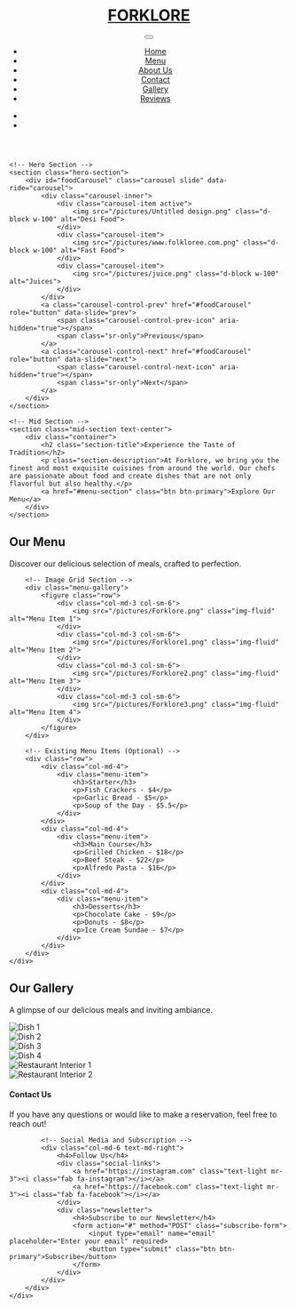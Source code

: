 
<html lang="en">
<head>
    <meta charset="UTF-8">
    <meta name="viewport" content="width=device-width, initial-scale=1.0">
    <title>Forklore Restaurant</title>
    <link rel="icon" href="/pictures/logo3.jpeg" type="image/x-icon" >
    <!-- Bootstrap CSS -->
    <link href="https://stackpath.bootstrapcdn.com/bootstrap/4.5.2/css/bootstrap.min.css" rel="stylesheet">
    <link rel="stylesheet" href="project_homepage.css">
    <!-- Font Awesome for icons -->
    <link rel="stylesheet" href="https://cdnjs.cloudflare.com/ajax/libs/font-awesome/5.15.4/css/all.min.css">
    <!-- Google Fonts -->
    <link href="https://fonts.googleapis.com/css2?family=Poppins:wght@400;600&display=swap" rel="stylesheet">
</head>
<body>
    <header class="header">
        <a href="#foodCarousel" ><h1>FORKLORE</h1></a>
        <nav class="navbar navbar-expand-lg navbar-dark navbar-custom">
            <div class="container-fluid">
                <!--<a class="navbar-brand " href="#foodCarousel">FORKLORE</a> -->
                <button class="navbar-toggler" type="button" data-bs-toggle="collapse" data-bs-target="#navbarNav" aria-controls="navbarNav" aria-expanded="false" aria-label="Toggle navigation">
                    <span class="navbar-toggler-icon"></span>
                </button>
                <div class="collapse navbar-collapse justify-content-end" id="navbarNav">
                    <ul class="navbar-nav">
                        <li class="nav-item">
                            <a class="nav-link active" href="#foodCarousel">Home</a>
                        </li>
                        <li class="nav-item">
                            <a class="nav-link" href="#menu-section">Menu</a>
                        </li>
                        <li class="nav-item">
                            <a class="nav-link" href="about.html">About Us</a>
                        </li>
                        <li class="nav-item">
                            <a class="nav-link" href="#Contact">Contact</a>
                        </li>
                        <li class="nav-item">
                            <a class="nav-link" href="#gallery-section">Gallery</a>
                        </li>
                        <li class="nav-item">
                            <a class="nav-link" href="about.html#review-section">Reviews</a>
                        </li>
                    </ul>
                    <ul class="navbar-nav ml-auto">
                        <li class="nav-item">
                            <a class="nav-link" href="#"><i class="fas fa-user-plus"></i></a>
                        </li>
                        <li class="nav-item">
                            <a class="nav-link" href="tel:+123456789"><i class="fas fa-phone-alt"></i></a>
                        </li>
                    </ul>
                </div>
            </div>
        </nav>
    </header>

    <!-- Hero Section -->
    <section class="hero-section">
        <div id="foodCarousel" class="carousel slide" data-ride="carousel">
            <div class="carousel-inner">
                <div class="carousel-item active">
                    <img src="/pictures/Untitled design.png" class="d-block w-100" alt="Desi Food">
                </div>
                <div class="carousel-item">
                    <img src="/pictures/www.folkloree.com.png" class="d-block w-100" alt="Fast Food">
                </div>
                <div class="carousel-item">
                    <img src="/pictures/juice.png" class="d-block w-100" alt="Juices">
                </div>
            </div>
            <a class="carousel-control-prev" href="#foodCarousel" role="button" data-slide="prev">
                <span class="carousel-control-prev-icon" aria-hidden="true"></span>
                <span class="sr-only">Previous</span>
            </a>
            <a class="carousel-control-next" href="#foodCarousel" role="button" data-slide="next">
                <span class="carousel-control-next-icon" aria-hidden="true"></span>
                <span class="sr-only">Next</span>
            </a>
        </div>
    </section>

    <!-- Mid Section -->
    <section class="mid-section text-center">
        <div class="container">
            <h2 class="section-title">Experience the Taste of Tradition</h2>
            <p class="section-description">At Forklore, we bring you the finest and most exquisite cuisines from around the world. Our chefs are passionate about food and create dishes that are not only flavorful but also healthy.</p>
            <a href="#menu-section" class="btn btn-primary">Explore Our Menu</a>
        </div>
    </section>

<!-- Menu Section -->
<section id="menu-section" class="menu-section text-center">
    <div class="container">
        <h2 class="section-title">Our Menu</h2>
        <p class="section-description">Discover our delicious selection of meals, crafted to perfection.</p>

        <!-- Image Grid Section -->
        <div class="menu-gallery">
            <figure class="row">
                <div class="col-md-3 col-sm-6">
                    <img src="/pictures/Forklore.png" class="img-fluid" alt="Menu Item 1">
                </div>
                <div class="col-md-3 col-sm-6">
                    <img src="/pictures/Forklore1.png" class="img-fluid" alt="Menu Item 2">
                </div>
                <div class="col-md-3 col-sm-6">
                    <img src="/pictures/Forklore2.png" class="img-fluid" alt="Menu Item 3">
                </div>
                <div class="col-md-3 col-sm-6">
                    <img src="/pictures/Forklore3.png" class="img-fluid" alt="Menu Item 4">
                </div>
            </figure>
        </div>

        <!-- Existing Menu Items (Optional) -->
        <div class="row">
            <div class="col-md-4">
                <div class="menu-item">
                    <h3>Starter</h3>
                    <p>Fish Crackers - $4</p>
                    <p>Garlic Bread - $5</p>
                    <p>Soup of the Day - $5.5</p>
                </div>
            </div>
            <div class="col-md-4">
                <div class="menu-item">
                    <h3>Main Course</h3>
                    <p>Grilled Chicken - $18</p>
                    <p>Beef Steak - $22</p>
                    <p>Alfredo Pasta - $16</p>
                </div>
            </div>
            <div class="col-md-4">
                <div class="menu-item">
                    <h3>Desserts</h3>
                    <p>Chocolate Cake - $9</p>
                    <p>Donuts - $8</p>
                    <p>Ice Cream Sundae - $7</p>
                </div>
            </div>
        </div>
    </div>
</section>

<!-- Gallery Section -->
<section id="gallery-section" class="gallery-section text-center">
    <div class="container">
        <h2 class="section-title">Our Gallery</h2>
        <p class="section-description">A glimpse of our delicious meals and inviting ambiance.</p>
        <div class="row">
            <div class="col-md-4 col-sm-6">
                <img src="/pictures/BBQ.jpeg" class="img-fluid" alt="Dish 1">
            </div>
            <div class="col-md-4 col-sm-6">
                <img src="/pictures/pasta.jpeg" class="img-fluid" alt="Dish 2">
            </div>
            <div class="col-md-4 col-sm-6">
                <img src="/pictures/dish.jpeg" class="img-fluid" alt="Dish 3">
            </div>
            <div class="col-md-4 col-sm-6">
                <img src="/pictures/gallery.png" class="img-fluid" alt="Dish 4">
            </div>
            <div class="col-md-4 col-sm-6">
                <img src="/pictures/gallery1.png" class="img-fluid" alt="Restaurant Interior 1">
            </div>
            <div class="col-md-4 col-sm-6">
                <img src="/pictures/gallery2.png" class="img-fluid" alt="Restaurant Interior 2">
            </div>
        </div>
    </div>
</section>


<footer class="footer bg-dark text-light">
    <div class="container">
        <div class="row">
            <!-- Contact and Links -->
            <div id="Contact" class="col-md-6">
                <h4>Contact Us</h4>
                <p>If you have any questions or would like to make a reservation, feel free to reach out!</p>
            </div>

            <!-- Social Media and Subscription -->
            <div class="col-md-6 text-md-right">
                <h4>Follow Us</h4>
                <div class="social-links">
                    <a href="https://instagram.com" class="text-light mr-3"><i class="fab fa-instagram"></i></a>
                    <a href="https://facebook.com" class="text-light mr-3"><i class="fab fa-facebook"></i></a>
                </div>
                <div class="newsletter">
                    <h4>Subscribe to our Newsletter</h4>
                    <form action="#" method="POST" class="subscribe-form">
                        <input type="email" name="email" placeholder="Enter your email" required>
                        <button type="submit" class="btn btn-primary">Subscribe</button>
                    </form>
                </div>
            </div>
        </div>
    </div>
</footer>

 <!-- Bootstrap JavaScript and dependencies -->
 <script src="https://code.jquery.com/jquery-3.5.1.min.js"></script>
 <script src="https://cdn.jsdelivr.net/npm/@popperjs/core@1.16.1/dist/umd/popper.min.js"></script>
 <script src="https://stackpath.bootstrapcdn.com/bootstrap/4.5.2/js/bootstrap.min.js"></script>
</html>

